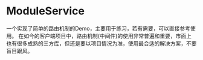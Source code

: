 # ModuleService

一个实现了简单的路由机制的Demo，主要用于练习，若有需要，可以直接参考使用。
在如今的客户端项目中，路由机制(中间件)的使用非常普遍和重要，市面上也有很多成熟的三方库，但还是要以项目情况为准，使用最合适的解决方案，不要盲目跟风。
